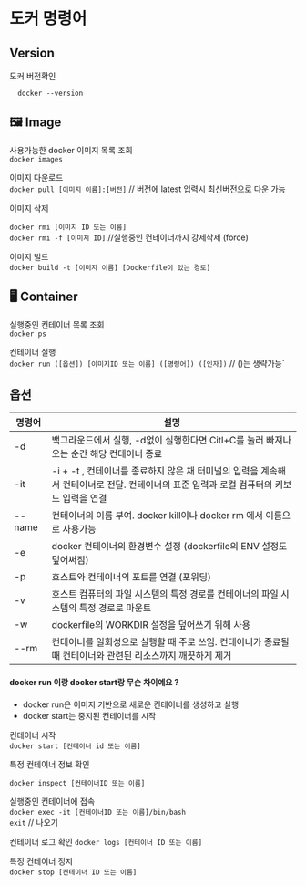 # 도커 명령어

## Version

도커 버전확인

```
  docker --version
```

## 🖼️ Image

사용가능한 docker 이미지 목록 조회  
`docker images`

이미지 다운로드  
`docker pull [이미지 이름]:[버전]` // 버전에 latest 입력시 최신버전으로 다운 가능


이미지 삭제

`docker rmi [이미지 ID 또는 이름]`  
`docker rmi -f [이미지 ID]` //실행중인 컨테이너까지 강제삭제 (force)


이미지 빌드  
`docker build -t [이미지 이름] [Dockerfile이 있는 경로]`

## 🖥️ Container

실행중인 컨테이너 목록 조회  
`docker ps`

컨테이너 실행  
`docker run ([옵션]) [이미지ID 또는 이름] ([명령어]) ([인자])` // ()는 생략가능`

## 옵션
명령어|설명
--|--
-d	| 백그라운드에서 실행, -d없이 실행한다면 Citl+C를 눌러 빠져나오는 순간 해당 컨테이너 종료 
-it	| -i + -t , 컨테이너를 종료하지 않은 채 터미널의 입력을 계속해서 컨테이너로 전달. 컨테이너의 표준 입력과 로컬 컴퓨터의 키보드 입력을 연결 |
--name |	컨테이너의 이름 부여. docker kill이나 docker rm 에서 이름으로 사용가능 
-e	|docker 컨테이너의 환경변수 설정 (dockerfile의 ENV 설정도 덮어써짐) 
-p|	호스트와 컨테이너의 포트를 연결 (포워딩) 
-v|	호스트 컴퓨터의 파일 시스템의 특정 경로를 컨테이너의 파일 시스템의 특정 경로로 마운트
-w|	dockerfile의 WORKDIR 설정을 덮어쓰기 위해 사용
--rm	|컨테이너를 일회성으로 실행할 때 주로 쓰임. 컨테이너가 종료될 때 컨테이너와 관련된 리소스까지 깨끗하게 제거

#### docker run 이랑 docker start랑 무슨 차이예요 ?
+ docker run은 이미지 기반으로 새로운 컨테이너를 생성하고 실행 
+ docker start는 중지된 컨테이너를 시작

컨테이너 시작  
`docker start [컨테이너 id 또는 이름]`

특정 컨테이너 정보 확인

`docker inspect [컨테이너ID 또는 이름]`

실행중인 컨테이너에 접속  
`docker exec -it [컨테이너ID 또는 이름]/bin/bash`  
`exit` // 나오기

컨테이너 로그 확인
`docker logs [컨테이너 ID 또는 이름]`


특정 컨테이너 정지  
`docker stop [컨테이너 ID 또는 이름]`


